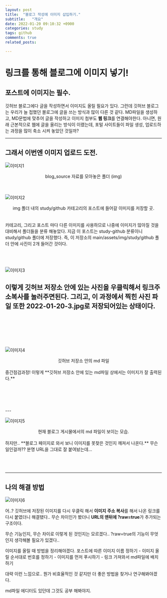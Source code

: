 ```yaml
---
layout: post
title:  "블로그 작성에 이미지 삽입하기."
subtitle:   "개요"
date: 2022-01-20 09:10:32 +0900
categories: study
tags: github
comments: true
related_posts:

---
```



# 링크를 통해 블로그에 이미지 넣기!

## 포스트에 이미지는 필수.

깃허브 블로그에다 글을 작성하면서 이미지도 올릴 필요가 있다.
그런데 깃허브 블로그는 우리가 늘 접했던 블로그에 글을 쓰는 방식과 많이 다른 것 같다.
MD파일을 생성하고, MD문법에 맞추어 글을 작성하고 이미지 첨부도 **웹 링크**를 연결해야한다.
아니면, 원래 근본적으로 웹에 글을 올리는 방식이 이랬는데, 포털 사이트들이 파일 생성, 업로드하는 과정을 많이 축소 시켜 놓았던 것일까?

---
## 그래서 이번엔 이미지 업로드 도전.

![이미지1](https://github.com/wookikim95/wookikim95.github.io/blob/main/assets/img/study/github/2022-01-20_1.jpg?raw=true)
<center>blog_source 자료를 모아놓은 폴더 (img)</center><br/>
<br/>

![이미지2](https://github.com/wookikim95/wookikim95.github.io/blob/main/assets/img/study/github/2022-01-20_2.jpg?raw=true)
<center>img 폴더 내의 study/github 카테고리의 포스트에 들어갈 이미지를 저장할 곳.</center><br/>
<br/>
카테고리, 그리고 포스트 마다 다른 이미지를 사용하므로 나중에 이미지가 많아질 것을 대비해서
폴더들을 분류 해놓았다. 지금 이 포스트는 study-github 분류이니 study/github 폴더에 저장했다.
즉, 이 저장소의 main/assets/img/study/github 폴더 안에 사진이 2개 들어간 것이다.  
<br/>
<br/>
<br/>
<br/>

![이미지3](https://github.com/wookikim95/wookikim95.github.io/blob/main/assets/img/study/github/2022-01-20_3.jpg?raw=true)

이렇게 깃허브 저장소 안에 있는 사진을 우클릭해서 링크주소복사를 눌러주면된다.
그리고, 이 과정에서 찍힌 사진 파일 또한 2022-01-20-3.jpg로 저장되어있는 상태이다.  
<br/>
<br/>
<br/>
<br/>
---

![이미지4](https://github.com/wookikim95/wookikim95.github.io/blob/main/assets/img/study/github/2022-01-20_4.jpg?raw=true)
<center>깃허브 저장소 안의 md 파일</center><br/>
중간점검과정! 이렇게 **깃허브 저장소 안에 있는 md파일 상에서는 이미지가 잘 출력된다.**<br/>
<br/>
<br/>
<br/>
<br/>
<br/>
---

![이미지5](https://github.com/wookikim95/wookikim95.github.io/blob/main/assets/img/study/github/2022-01-20_5.jpg?raw=true)
<center>현재 블로그 게시물에서의 md 파일이 보이는 모습.</center>  <br/>
하지만.. **블로그 페이지로 와서 보니 이미지를 못찾은 것인지 깨져서 나온다.** 무슨일인걸까??  
분명 URL을 그대로 잘 붙여놨는데...  

<br/>
<br/>
<br/>
<br/>

---
## 나의 해결 방법


![이미지6](https://github.com/wookikim95/wookikim95.github.io/blob/main/assets/img/study/github/2022-01-20_6.jpg?raw=true)

어..?
깃허브에 저장된 이미지를 다시 우클릭 해서 **이미지 주소 복사**를 해서 나온 링크를 다시 붙였더니 해결됐다..
무슨 차이인가 봤더니 **URL의 맨뒤에 ?raw=true**가 추가되는 구조이다.

무슨 기능인지, 무슨 차이로 이렇게 된 것인지는 모르겠다..
?raw=true의 기능이 무엇인지 생각해볼 필요가 있겠다..

이미지를 올릴 때 방법을 정리해야겠다.
포스트에 따른 이미지 이름 정하기 - 이미지 올릴 순서대로 번호를 정하기 - 이미지를 먼저 푸시하기 - 링크 가져와서 md파일에 배치하기

대략 이런 느낌으로..
뭔가 비효율적인 것 같지만 더 좋은 방법을 찾거나 연구해봐야겠다.

md파일 에디터도 있던데 그것도 공부 해봐야지.